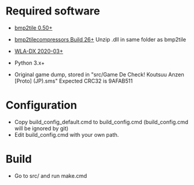 Required software
=================

- [bmp2tile 0.50+](https://github.com/maxim-zhao/bmp2tile/releases)

- [bmp2tilecompressors Build 26+](https://github.com/maxim-zhao/bmp2tilecompressors/releases)
  Unzip .dll in same folder as bmp2tile

- [WLA-DX 2020-03+](https://ci.appveyor.com/project/maxim-zhao/wla-dx-6yqhq)

- Python 3.x+

- Original game dump, stored in "src/Game De Check! Koutsuu Anzen [Proto] (JP).sms"
  Expected CRC32 is 9AFAB511

Configuration
=============

- Copy build_config_default.cmd to build_config.cmd (build_config.cmd will be ignored by git)
- Edit build_config.cmd with your own path.

Build
=====

- Go to src/ and run make.cmd

